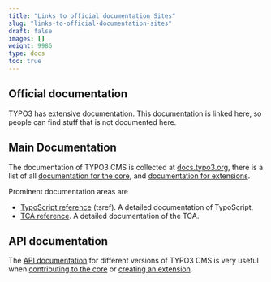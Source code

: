 ```yaml
---
title: "Links to official documentation Sites"
slug: "links-to-official-documentation-sites"
draft: false
images: []
weight: 9986
type: docs
toc: true
---
```


## Official documentation
TYPO3 has extensive documentation. This documentation is linked here, so people can find stuff that is not documented here.

## Main Documentation ##

The documentation of TYPO3 CMS is collected at [docs.typo3.org][1], there is a list of all [documentation for the core][2], and [documentation for extensions][3].

Prominent documentation areas are
 - [TypoScript reference][5] (tsref). A detailed documentation of TypoScript.
 - [TCA reference][6]. A detailed documentation of the TCA.

## API documentation ##

The [API documentation][4] for different versions of TYPO3 CMS is very useful when [contributing to the core][7] or [creating an extension][8].


  [1]: https://docs.typo3.org
  [2]: https://docs.typo3.org/typo3cms/Index.html
  [3]: https://docs.typo3.org/typo3cms/extensions/
  [4]: http://api.typo3.org/
  [5]: https://docs.typo3.org/typo3cms/TyposcriptReference/
  [6]: https://docs.typo3.org/typo3cms/TCAReference/
  [7]: https://docs.typo3.org/typo3cms/ContributionWorkflowGuide/Index.html
  [8]: https://docs.typo3.org/typo3cms/ExtbaseFluidBook/Index.html

